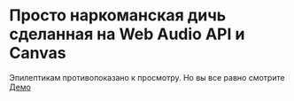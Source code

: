 # Просто наркоманская дичь сделанная на Web Audio API и Canvas
Эпилептикам противопоказано к просмотру. Но вы все равно смотрите  
[Демо](https://artreikan.github.io/dich/)
